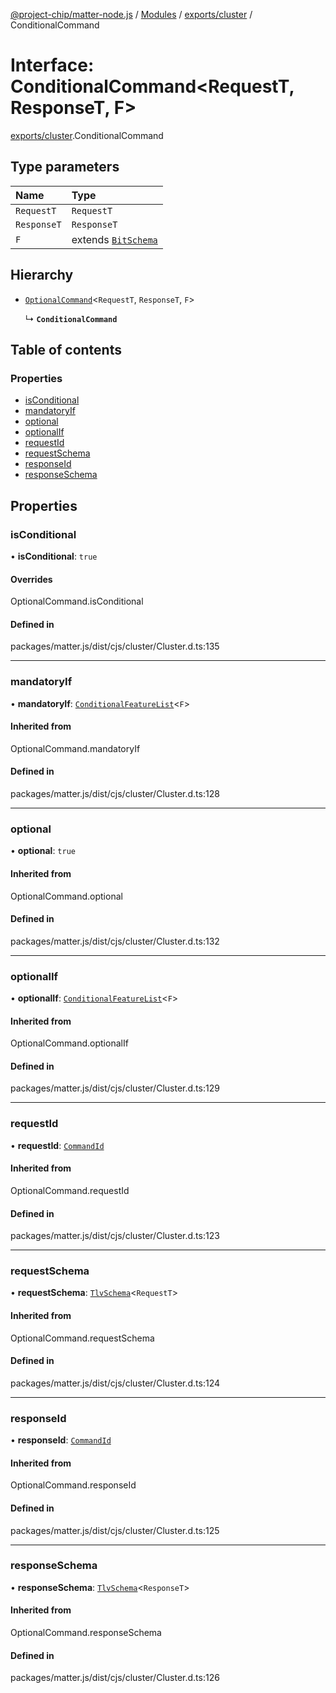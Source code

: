 [@project-chip/matter-node.js](../README.md) / [Modules](../modules.md) / [exports/cluster](../modules/exports_cluster.md) / ConditionalCommand

# Interface: ConditionalCommand<RequestT, ResponseT, F\>

[exports/cluster](../modules/exports_cluster.md).ConditionalCommand

## Type parameters

| Name | Type |
| :------ | :------ |
| `RequestT` | `RequestT` |
| `ResponseT` | `ResponseT` |
| `F` | extends [`BitSchema`](../modules/exports_schema.md#bitschema) |

## Hierarchy

- [`OptionalCommand`](../modules/exports_cluster.md#optionalcommand)<`RequestT`, `ResponseT`, `F`\>

  ↳ **`ConditionalCommand`**

## Table of contents

### Properties

- [isConditional](exports_cluster.ConditionalCommand.md#isconditional)
- [mandatoryIf](exports_cluster.ConditionalCommand.md#mandatoryif)
- [optional](exports_cluster.ConditionalCommand.md#optional)
- [optionalIf](exports_cluster.ConditionalCommand.md#optionalif)
- [requestId](exports_cluster.ConditionalCommand.md#requestid)
- [requestSchema](exports_cluster.ConditionalCommand.md#requestschema)
- [responseId](exports_cluster.ConditionalCommand.md#responseid)
- [responseSchema](exports_cluster.ConditionalCommand.md#responseschema)

## Properties

### isConditional

• **isConditional**: ``true``

#### Overrides

OptionalCommand.isConditional

#### Defined in

packages/matter.js/dist/cjs/cluster/Cluster.d.ts:135

___

### mandatoryIf

• **mandatoryIf**: [`ConditionalFeatureList`](../modules/exports_cluster.md#conditionalfeaturelist)<`F`\>

#### Inherited from

OptionalCommand.mandatoryIf

#### Defined in

packages/matter.js/dist/cjs/cluster/Cluster.d.ts:128

___

### optional

• **optional**: ``true``

#### Inherited from

OptionalCommand.optional

#### Defined in

packages/matter.js/dist/cjs/cluster/Cluster.d.ts:132

___

### optionalIf

• **optionalIf**: [`ConditionalFeatureList`](../modules/exports_cluster.md#conditionalfeaturelist)<`F`\>

#### Inherited from

OptionalCommand.optionalIf

#### Defined in

packages/matter.js/dist/cjs/cluster/Cluster.d.ts:129

___

### requestId

• **requestId**: [`CommandId`](../modules/exports_datatype.md#commandid)

#### Inherited from

OptionalCommand.requestId

#### Defined in

packages/matter.js/dist/cjs/cluster/Cluster.d.ts:123

___

### requestSchema

• **requestSchema**: [`TlvSchema`](../classes/exports_tlv.TlvSchema.md)<`RequestT`\>

#### Inherited from

OptionalCommand.requestSchema

#### Defined in

packages/matter.js/dist/cjs/cluster/Cluster.d.ts:124

___

### responseId

• **responseId**: [`CommandId`](../modules/exports_datatype.md#commandid)

#### Inherited from

OptionalCommand.responseId

#### Defined in

packages/matter.js/dist/cjs/cluster/Cluster.d.ts:125

___

### responseSchema

• **responseSchema**: [`TlvSchema`](../classes/exports_tlv.TlvSchema.md)<`ResponseT`\>

#### Inherited from

OptionalCommand.responseSchema

#### Defined in

packages/matter.js/dist/cjs/cluster/Cluster.d.ts:126
